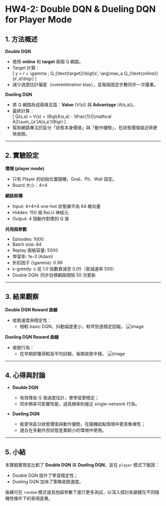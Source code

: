 # HW4-2: Double DQN & Dueling DQN for Player Mode

## 1. 方法概述

**Double DQN**  
- 使用 **online** 和 **target** 兩個 Q 網路。  
- Target 計算：  
  \[
    y = r + \gamma \; Q_{\text{target}}\bigl(s', \arg\max_a Q_{\text{online}}(s',a)\bigr)
  \]  
- 減少過度估計偏差（overestimation bias），並每隔固定步數同步一次權重。

**Dueling DQN**  
- 將 Q 網路拆成兩條支路：**Value** \(V(s)\) 與 **Advantage** \(A(s,a)\)。  
- 最終計算：  
  \[
    Q(s,a) = V(s) + \Bigl(A(s,a) - \tfrac{1}{|\mathcal A|}\sum_{a'}A(s,a')\Bigr)
  \]  
- 幫助網路專注於區分「狀態本身價值」與「動作優勢」，在狀態價值接近時更快收斂。

---

## 2. 實驗設定

**環境 (player mode)**  
- 只有 Player 的初始位置隨機，Goal、Pit、Wall 固定。  
- Board 大小：4×4

**網路架構**  
- Input: 4×4×4 one-hot 狀態展平為 64 維向量  
- Hidden: 150 個 ReLU 神經元  
- Output: 4 個動作對應的 Q 值

**共用超參數**  
- Episodes: 1000  
- Batch size: 64  
- Replay 面板容量: 5000  
- 學習率: 1e-3 (Adam)  
- 折扣因子 \(\gamma\): 0.99  
- ε-greedy: ε 從 1.0 指數衰減至 0.05（衰減速率 500）  
- Double DQN: 同步目標網路間隔 50 次更新

---

## 3. 結果觀察

**Double DQN Reward 曲線**  
- 收斂速度與穩定性：  
  - 相較 basic DQN，抖動幅度更小，較早到達穩定回報。
![image](https://github.com/user-attachments/assets/ff973fc7-c383-434d-bd75-3e1036e72376)


**Dueling DQN Reward 曲線**  
- 收斂行為：  
  - 在早期即獲得較高平均回報，後期收斂平穩。
![image](https://github.com/user-attachments/assets/a7541fc7-e3a0-4c4a-8fd5-54b7e7247cfb)




---

## 4. 心得與討論

- **Double DQN**  
  - 有效降低 Q 值過度估計，使學習更穩定；  
  - 同步頻率可影響性能，過高頻率則接近 single-network 行為。

- **Dueling DQN**  
  - 能更快區分狀態價值與動作優勢，在隨機起點情境中更具魯棒性；  
  - 適合在多動作但狀態差異較小的環境中使用。

---

## 5. 小結

本實驗實現並比較了 **Double DQN** 與 **Dueling DQN**，並在 `player` 模式下驗證：  
- Double DQN 提升了學習穩定性；  
- Dueling DQN 加快了策略收斂速度。  

後續可在 `random` 模式或其他超參數下進行更多測試，以深入探討各變體在不同隨機性條件下的表現差異。 
